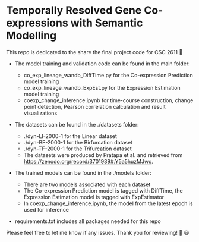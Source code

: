 # Temporally Resolved Gene Co-expressions with Semantic Modelling
This repo is dedicated to the share the final project code for CSC 2611 :star2:

- The model training and validation code can be found in the main folder:
  - co_exp_lineage_wandb_DiffTime.py for the Co-expression Prediction model training
  - co_exp_lineage_wandb_ExpEst.py for the Expression Estimation model training
  - coexp_change_inference.ipynb for time-course construction, change point detection, Pearson correlation calculation and result visualizations
  
- The datasets can be found in the ./datasets folder:
  - ./dyn-LI-2000-1 for the Linear dataset
  - ./dyn-BF-2000-1 for the Birfurcation dataset
  - ./dyn-TF-2000-1 for the Trifurcation dataset
  - The datasets were produced by Pratapa et al. and retrieved from https://zenodo.org/record/3701939#.Y5a5huzMJwo.
  
- The trained models can be found in the ./models folder: 
  - There are two models associated with each dataset
  - The Co-expression Prediction model is tagged with DiffTime, the Expression Estimation model is tagged with ExpEstimator
  - In coexp_change_inference.ipynb, the model from the latest epoch is used for inference
  
- requirements.txt includes all packages needed for this repo

Please feel free to let me know if any issues. Thank you for reviewing! :raised_hands: :smiley:
  
